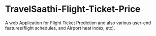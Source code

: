 # TravelSaathi-Flight-Ticket-Price
A web Application for Flight Ticket Prediction and also various user-end features(flight schedules, and Airport heat index, etc).
